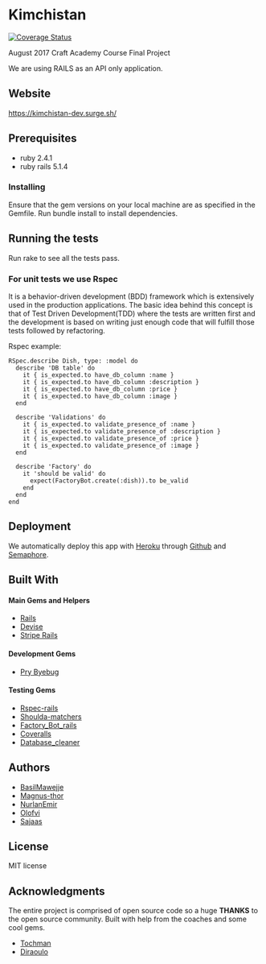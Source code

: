 # Kimchistan
[![Coverage Status](https://coveralls.io/repos/github/CraftAcademy/Kimchistan-BackEnd/badge.svg?branch=develop)](https://coveralls.io/github/CraftAcademy/Kimchistan-BackEnd?branch=develop)

August 2017 Craft Academy Course Final Project

We are using RAILS as an API only application. 

## Website
https://kimchistan-dev.surge.sh/

## Prerequisites
- ruby 2.4.1
- ruby rails 5.1.4

### Installing
Ensure that the gem versions on your local machine are as specified in the Gemfile.
Run bundle install to install dependencies.

## Running the tests
Run rake to see all the tests pass.  

### For unit tests we use Rspec
It is a behavior-driven development (BDD) framework which is extensively used in the production applications. The basic idea behind this concept is that of Test Driven Development(TDD) where the tests are written first and the development is based on writing just enough code that will fulfill those tests followed by refactoring.  

Rspec example:
```
RSpec.describe Dish, type: :model do
  describe 'DB table' do
    it { is_expected.to have_db_column :name }
    it { is_expected.to have_db_column :description }
    it { is_expected.to have_db_column :price }
    it { is_expected.to have_db_column :image }
  end

  describe 'Validations' do
    it { is_expected.to validate_presence_of :name }
    it { is_expected.to validate_presence_of :description }
    it { is_expected.to validate_presence_of :price }
    it { is_expected.to validate_presence_of :image }
  end

  describe 'Factory' do
    it 'should be valid' do
      expect(FactoryBot.create(:dish)).to be_valid
    end
  end
end
```

## Deployment
We automatically deploy this app with [Heroku](https://www.heroku.com/) through [Github](https://github.com/) and [Semaphore](https://semaphoreci.com/).

## Built With

#### Main Gems and Helpers
* [Rails](https://github.com/rails/rails)
* [Devise](https://github.com/plataformatec/devise)
* [Stripe Rails](https://github.com/Everapps/stripe-rails)

#### Development Gems
* [Pry Byebug](https://github.com/deivid-rodriguez/pry-byebug)

#### Testing Gems
* [Rspec-rails](https://github.com/rspec/rspec-rails)
* [Shoulda-matchers](https://github.com/thoughtbot/shoulda-matchers)
* [Factory_Bot_rails](https://github.com/thoughtbot/factory_girl_rails)
* [Coveralls](https://rubygems.org/gems/coveralls/versions/0.8.15)
* [Database_cleaner](https://github.com/DatabaseCleaner/database_cleaner)

## Authors
* [BasilMawejje](https://github.com/BasilMawejje)
* [Magnus-thor](https://github.com/magnus-thor)
* [NurlanEmir](https://github.com/nurlanemir)
* [Olofvi](https://github.com/olofvi)
* [Sajaas](https://github.com/Sajaas)

## License
MIT license

## Acknowledgments
The entire project is comprised of open source code so a huge **THANKS** to the open source community.
Built with help from the coaches and some cool gems.
* [Tochman](https://github.com/tochman)
* [Diraoulo](https://github.com/diraulo)
